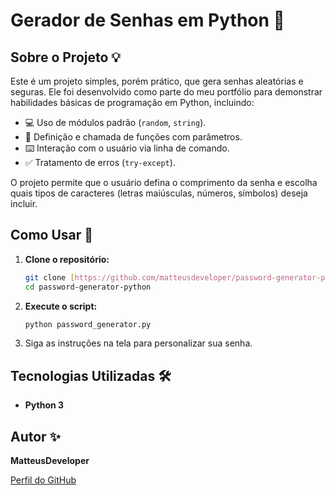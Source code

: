 # Gerador de Senhas em Python 🔐

## Sobre o Projeto 💡

Este é um projeto simples, porém prático, que gera senhas aleatórias e seguras. Ele foi desenvolvido como parte do meu portfólio para demonstrar habilidades básicas de programação em Python, incluindo:

* 💻 Uso de módulos padrão (`random`, `string`).
* 📝 Definição e chamada de funções com parâmetros.
* ⌨️ Interação com o usuário via linha de comando.
* ✅ Tratamento de erros (`try-except`).

O projeto permite que o usuário defina o comprimento da senha e escolha quais tipos de caracteres (letras maiúsculas, números, símbolos) deseja incluir.

## Como Usar 🚀

1.  **Clone o repositório:**
    ```bash
    git clone [https://github.com/matteusdeveloper/password-generator-python.git](https://github.com/matteusdeveloper/password-generator-python.git)
    cd password-generator-python
    ```

2.  **Execute o script:**
    ```bash
    python password_generator.py
    ```

3.  Siga as instruções na tela para personalizar sua senha.

## Tecnologias Utilizadas 🛠️

* **Python 3**

## Autor ✨

**MatteusDeveloper**

[Perfil do GitHub](https://github.com/matteusdeveloper)
